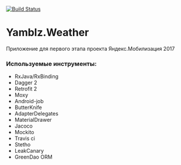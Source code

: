 [![Build Status](https://travis-ci.org/belokonalexander/Yamblz-Weather.svg?branch=master)](https://travis-ci.org/belokonalexander/Yamblz-Weather)
# Yamblz.Weather
Приложение для первого этапа проекта Яндекс.Мобилизация 2017

### Используемые инструменты:
- RxJava/RxBinding
- Dagger 2
- Retrofit 2
- Moxy
- Android-job
- ButterKnife
- AdapterDelegates
- MaterialDrawer
- Jacoco
- Mockito
- Travis ci
- Stetho
- LeakCanary
- GreenDao ORM
